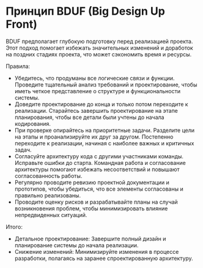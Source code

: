 # Принцип BDUF (Big Design Up Front)

BDUF предполагает глубокую подготовку перед реализацией проекта. Этот подход помогает избежать значительных изменений и доработок на поздних стадиях проекта, что может сэкономить время и ресурсы.

Правила:

- Убедитесь, что продуманы все логические связи и функции. Проведите тщательный анализ требований и проектирование, чтобы иметь четкое представление о структуре и функциональности системы.
- Доведите проектирование до конца и только потом переходите к реализации. Старайтесь завершить проектирование на этапе планирования, чтобы все детали были учтены до начала кодирования.
- При проверке опирайтесь на приоритетные задачи. Разделите цели на этапы и проанализируйте их друг за другом. Постепенно переходите к реализации, начиная с наиболее важных и критичных задач.
- Согласуйте архитектуру кода с другими участниками команды. Исправьте ошибки до старта. Командная работа и согласование архитектуры помогают избежать несоответствий и повышают согласованность работы.
- Регулярно проводите ревизию проектной документации и прототипов, чтобы убедиться, что все элементы согласованы и правильно реализованы.
- Проводите оценку рисков и разрабатывайте планы на случай возникновения проблем, чтобы минимизировать влияние непредвиденных ситуаций.

Итого:
- Детальное проектирование: Завершите полный дизайн и планирование системы до начала реализации.
- Снижение изменений: Минимизируйте изменения в процессе разработки, полагаясь на заранее спроектированную архитектуру.



